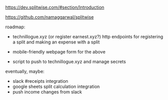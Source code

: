 https://dev.splitwise.com/#section/Introduction

https://github.com/namaggarwal/splitwise

roadmap:

- technillogue.xyz (or register earnest.xyz?) http endpoints for registering a split and making an expense with a split
- mobile-friendly webpage form for the above

- script to push to technillogue.xyz and manage secrets

eventually, maybe:
- slack #receipts integration
- google sheets split calculation integration
- push income changes from slack

